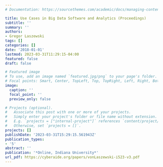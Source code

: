 ```yaml
---
# Documentation: https://sourcethemes.com/academic/docs/managing-content/

title: Use Cases in Big Data Software and Analytics (Proceedings)
subtitle: ''
summary: ''
authors:
- Gregor Laszewski
tags: []
categories: []
date: '2018-01-01'
lastmod: 2023-03-31T11:29:15-04:00
featured: false
draft: false

# Featured image
# To use, add an image named `featured.jpg/png` to your page's folder.
# Focal points: Smart, Center, TopLeft, Top, TopRight, Left, Right, BottomLeft, Bottom, BottomRight.
image:
  caption: ''
  focal_point: ''
  preview_only: false

# Projects (optional).
#   Associate this post with one or more of your projects.
#   Simply enter your project's folder or file name without extension.
#   E.g. `projects = ["internal-project"]` references `content/project/deep-learning/index.md`.
#   Otherwise, set `projects = []`.
projects: []
publishDate: '2023-03-31T15:29:15.561943Z'
publication_types:
- '5'
abstract: ''
publication: '*Online, Indiana University*'
url_pdf: https://cyberaide.org/papers/vonLaszewski-i523-v3.pdf
---
```

